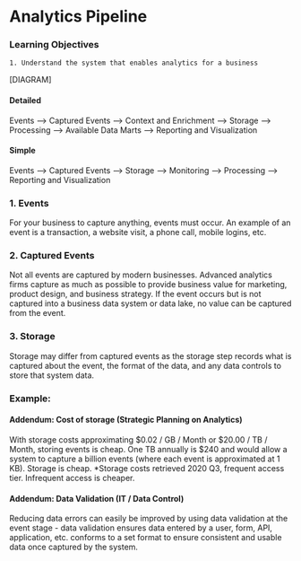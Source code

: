 # Analytics Pipeline

### Learning Objectives
```
1. Understand the system that enables analytics for a business
```

[DIAGRAM]
#### Detailed
Events -->  Captured Events --> Context and Enrichment --> Storage --> Processing --> Available Data Marts --> Reporting and Visualization

#### Simple
Events --> Captured Events --> Storage --> Monitoring --> Processing --> Reporting and Visualization

### 1. Events
For your business to capture anything, events must occur. An example of an event is a transaction, a website visit, a phone call, mobile logins, etc.

### 2. Captured Events
Not all events are captured by modern businesses. Advanced analytics firms capture as much as possible to provide business value for marketing, product design, and business strategy.
If the event occurs but is not captured into a business data system or data lake, no value can be captured from the event.

### 3. Storage
Storage may differ from captured events as the storage step records what is captured about the event, the format of the data, and any data controls to store that system data.


### Example:


#### Addendum: Cost of storage (Strategic Planning on Analytics)
With storage costs approximating $0.02 / GB / Month or $20.00 / TB / Month, storing events is cheap. One TB annually is $240 and would allow a system to capture a billion events (where each event is approximated at 1 KB). Storage is cheap.
*Storage costs retrieved 2020 Q3, frequent access tier. Infrequent access is cheaper.

#### Addendum: Data Validation (IT / Data Control)
Reducing data errors can easily be improved by using data validation at the event stage - data validation ensures data entered by a user, form, API, application, etc. conforms to a set format to ensure consistent and usable data once captured by the system.

